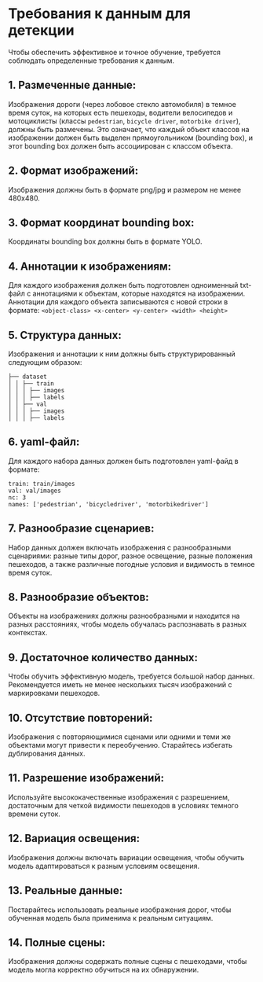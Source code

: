 # Требования к данным для детекции

Чтобы обеспечить эффективное и точное обучение, требуется соблюдать определенные требования к данным.

## 1. Размеченные данные:
Изображения дороги (через лобовое стекло автомобиля) в темное время суток, на которых есть пешеходы, водители велосипедов и мотоциклисты (классы `pedestrian`, `bicycle driver`, `motorbike driver`), должны быть размечены. Это означает, что каждый объект классов на изображении должен быть выделен прямоугольником (bounding box), и этот bounding box должен быть ассоциирован с классом объекта.

## 2. Формат изображений: 
Изображения должны быть в формате png/jpg и размером не менее 480х480.

## 3. Формат координат bounding box:
Координаты bounding box должны быть в формате YOLO.

## 4. Аннотации к изображениям:
Для каждого изображения должен быть подготовлен одноименный txt-файл с аннотациями к объектам, которые находятся на изображении. Аннотации для каждого объекта записываются с новой строки в формате:
`<object-class> <x-center> <y-center> <width> <height>`

## 5. Структура данных:
Изображения и аннотации к ним должны быть структурированный следующим образом:
```
├── dataset
│ │ ├── train
│ │ │ ├── images
│ │ │ ├── labels
│ │ ├── val
│ │ │ ├── images
│ │ │ ├── labels
```

## 6. yaml-файл:
Для каждого набора данных должен быть подготовлен yaml-файд в формате:
```
train: train/images
val: val/images
nc: 3
names: ['pedestrian', 'bicycledriver', 'motorbikedriver']
```

## 7. Разнообразие сценариев:
Набор данных должен включать изображения с разнообразными сценариями: разные типы дорог, разное освещение, разные положения пешеходов, а также различные погодные условия и видимость в темное время суток.

## 8. Разнообразие объектов:
Объекты на изображениях должны разнообразными и находится на разных расстояниях, чтобы модель обучалась распознавать в разных контекстах.

## 9. Достаточное количество данных:
Чтобы обучить эффективную модель, требуется большой набор данных. Рекомендуется иметь не менее нескольких тысяч изображений с маркировками пешеходов.

## 10. Отсутствие повторений:
Изображения с повторяющимися сценами или одними и теми же объектами могут привести к переобучению. Старайтесь избегать дублирования данных.

## 11. Разрешение изображений:
Используйте высококачественные изображения с разрешением, достаточным для четкой видимости пешеходов в условиях темного времени суток.

## 12. Вариация освещения:
Изображения должны включать вариации освещения, чтобы обучить модель адаптироваться к разным условиям освещения.

## 13. Реальные данные:
Постарайтесь использовать реальные изображения дорог, чтобы обученная модель была применима к реальным ситуациям.

## 14. Полные сцены:
Изображения должны содержать полные сцены с пешеходами, чтобы модель могла корректно обучиться на их обнаружении.
